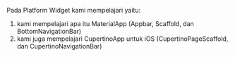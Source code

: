 Pada Platform Widget kami mempelajari yaitu:

1. kami mempelajari apa itu MaterialApp (Appbar, Scaffold, dan BottomNavigationBar)
2. kami juga mempelajari CupertinoApp untuk iOS (CupertinoPageScaffold, dan CupertinoNavigationBar)